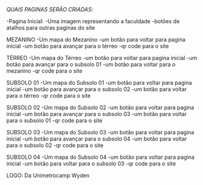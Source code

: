 *QUAIS PAGINAS SERÃO CRIADAS*:

-Pagina Inicial:
  -Uma imagem representando a faculdade
  -botões de atalhos para outras paginas do site

MEZANINO
 -Um mapa do Mezanino
 -um botão para voltar para pagina inicial
 -um botão para avançar para o térreo
 -qr code para o site

TÉRREO
 -Um mapa do Térreo
 -um botão para voltar para pagina inicial
 -um botão para avançar para o subsolo 01
 -um botão para voltar para o mezanino
 -qr code para o site

 SUBSOLO 01
 -Um mapa do Subsolo 01
 -um botão para voltar para pagina inicial
 -um botão para avançar para o subsolo 02
 -um botão para voltar para o térreo
 -qr code para o site

  SUBSOLO 02
 -Um mapa do Subsolo 02
 -um botão para voltar para pagina inicial
 -um botão para avançar para o subsolo 03
 -um botão para voltar para o subsolo 01
 -qr code para o site

  SUBSOLO 03
 -Um mapa do Subsolo 03
 -um botão para voltar para pagina inicial
 -um botão para avançar para o subsolo 04
 -um botão para voltar para o subsolo 02
 -qr code para o site

  SUBSOLO 04
 -Um mapa do Subsolo 04
 -um botão para voltar para pagina inicial
 -um botão para voltar para o subsolo 03
 -qr code para o site

 LOGO: Da Unimetrocamp Wyden



